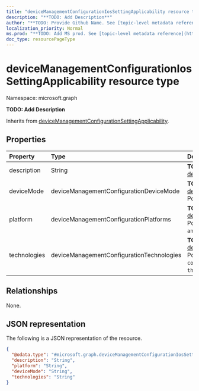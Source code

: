 ```yaml
---
title: "deviceManagementConfigurationIosSettingApplicability resource type"
description: "**TODO: Add Description**"
author: "**TODO: Provide Github Name. See [topic-level metadata reference](https://msgo.azurewebsites.net/add/document/guidelines/metadata.html#topic-level-metadata)**"
localization_priority: Normal
ms.prod: "**TODO: Add MS prod. See [topic-level metadata reference](https://msgo.azurewebsites.net/add/document/guidelines/metadata.html#topic-level-metadata)**"
doc_type: resourcePageType
---
```


# deviceManagementConfigurationIosSettingApplicability resource type

Namespace: microsoft.graph

**TODO: Add Description**


Inherits from [deviceManagementConfigurationSettingApplicability](../resources/devicemanagementconfigurationsettingapplicability.md).

## Properties
|Property|Type|Description|
|:---|:---|:---|
|description|String|**TODO: Add Description** Inherited from [deviceManagementConfigurationSettingApplicability](../resources/intune-devicemanagementconfigurationsettingapplicability.md)|
|deviceMode|deviceManagementConfigurationDeviceMode|**TODO: Add Description** Inherited from [deviceManagementConfigurationSettingApplicability](../resources/intune-devicemanagementconfigurationsettingapplicability.md). Possible values are: `none`, `kiosk`.|
|platform|deviceManagementConfigurationPlatforms|**TODO: Add Description** Inherited from [deviceManagementConfigurationSettingApplicability](../resources/intune-devicemanagementconfigurationsettingapplicability.md). Possible values are: `none`, `android`, `androidEnterprise`, `iOS`, `macOS`, `windows10X`, `windows10`.|
|technologies|deviceManagementConfigurationTechnologies|**TODO: Add Description** Inherited from [deviceManagementConfigurationSettingApplicability](../resources/intune-devicemanagementconfigurationsettingapplicability.md). Possible values are: `none`, `mdm`, `windows10XManagement`, `configManager`, `intuneManagementExtension`, `thirdParty`, `documentGateway`, `appleRemoteManagement`.|

## Relationships
None.

## JSON representation
The following is a JSON representation of the resource.
<!-- {
  "blockType": "resource",
  "@odata.type": "microsoft.graph.deviceManagementConfigurationIosSettingApplicability"
}
-->
``` json
{
  "@odata.type": "#microsoft.graph.deviceManagementConfigurationIosSettingApplicability",
  "description": "String",
  "platform": "String",
  "deviceMode": "String",
  "technologies": "String"
}
```

